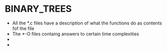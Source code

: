 # BINARY_TREES

* All the *.c files have a description of what the functions do as contents fof the file
* The *-O files containg answers to certain time complexities
*
*
